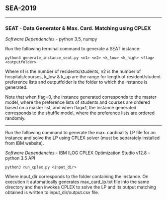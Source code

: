 ## SEA-2019

---

### SEAT - Data Generator & Max. Card. Matching using CPLEX

*_Software Dependencies_* - python 3.5, numpy

Run the following terminal command to generate a SEAT instance:

`python3 generate_instance_seat.py <n1> <n2> <k_low> <k_high> <flag> <outputfolder>`

Where n1 is the number of residents/students, n2 is the number of hospitals/courses, k_low & k_up are the range for length of resident/student preference lists and outputfolder is the folder to which the instance is generated. 

Note that when flag=0, the instance generated corresponds to the master model, where the preference lists of students and courses are ordered based on a master list, and when flag=1, the instance generated corresponds to the shuffle model, where the preference lists are ordered randomly.

---

Run the following command to generate the max. cardinality LP file for an instance and solve the LP using CPLEX solver (must be separately installed from IBM website).

*_Software Dependencies_* - IBM ILOG CPLEX Optimization Studio v12.8 - python 3.5 API


`python3 run_cplex.py <input_dir>`

Where input_dir corresponds to the folder containing the instance. On execution it automatically generates max_card_lp.txt file into the same directory and then invokes CPLEX to solve the LP and its output matching obtained is written to input_dir/output.csv file.

